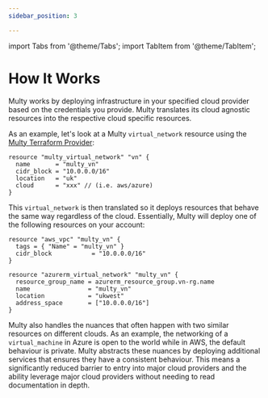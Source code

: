 ```yaml
---
sidebar_position: 3

---
```

import Tabs from '@theme/Tabs';
import TabItem from '@theme/TabItem';

# How It Works

Multy works by deploying infrastructure in your specified cloud provider based on the credentials you provide. Multy translates its cloud agnostic resources into the respective cloud specific resources. 

As an example, let's look at a Multy `virtual_network` resource using the [Multy Terraform Provider](https://registry.terraform.io/providers/multycloud/multy/latest/docs):

```hcl
resource "multy_virtual_network" "vn" {
  name       = "multy_vn"
  cidr_block = "10.0.0.0/16"
  location   = "uk"
  cloud      = "xxx" // (i.e. aws/azure)
}
```

This `virtual_network` is then translated so it deploys resources that behave the same way regardless of the cloud. Essentially, Multy will deploy one of the following resources on your account:


<Tabs>
  <TabItem value="aws" label="AWS" default>

```hcl
resource "aws_vpc" "multy_vn" {
  tags = { "Name" = "multy_vn" }
  cidr_block           = "10.0.0.0/16"
}
```

  </TabItem>
  <TabItem value="azure" label="Azure">

```hcl
resource "azurerm_virtual_network" "multy_vn" {
  resource_group_name = azurerm_resource_group.vn-rg.name
  name                = "multy_vn"
  location            = "ukwest"
  address_space       = ["10.0.0.0/16"]
}
``` 

 </TabItem>
</Tabs>

Multy also handles the nuances that often happen with two similar resources on different clouds. As an example, the networking of a `virtual_machine` in Azure is open to the world while in AWS, the default behaviour is private. Multy abstracts these nuances by deploying additional services that ensures they have a consistent behaviour. This means a significantly reduced barrier to entry into major cloud providers and the ability leverage major cloud providers without needing to read documentation in depth. 